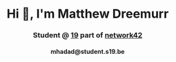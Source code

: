 <h1 align="center">Hi 👋, I'm Matthew Dreemurr</h1>
<h3 align="center">Student @ <a href="https://www.s19.be/">19</a> part of <a href="https://www.42.fr/42-network/">network42</a></h3>
<h4 align="center">mhadad@student.s19.be</h3>
